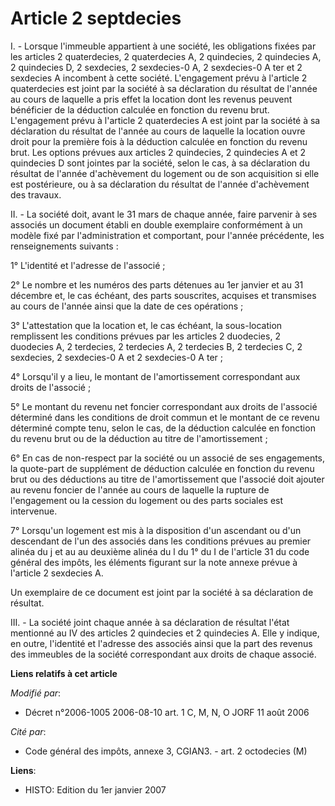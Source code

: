 # Article 2 septdecies

I. - Lorsque l'immeuble appartient à une société, les obligations fixées par les articles 2 quaterdecies, 2 quaterdecies A, 2
quindecies, 2 quindecies A, 2 quindecies D, 2 sexdecies, 2 sexdecies-0 A, 2 sexdecies-0 A ter et 2 sexdecies A incombent à
cette société. L'engagement prévu à l'article 2 quaterdecies est joint par la société à sa déclaration du résultat de l'année
au cours de laquelle a pris effet la location dont les revenus peuvent bénéficier de la déduction calculée en fonction du
revenu brut. L'engagement prévu à l'article 2 quaterdecies A est joint par la société à sa déclaration du résultat de l'année
au cours de laquelle la location ouvre droit pour la première fois à la déduction calculée en fonction du revenu brut. Les
options prévues aux articles 2 quindecies, 2 quindecies A et 2 quindecies D sont jointes par la société, selon le cas, à sa
déclaration du résultat de l'année d'achèvement du logement ou de son acquisition si elle est postérieure, ou à sa
déclaration du résultat de l'année d'achèvement des travaux.

II. - La société doit, avant le 31 mars de chaque année, faire parvenir à ses associés un document établi en double
exemplaire conformément à un modèle fixé par l'administration et comportant, pour l'année précédente, les renseignements
suivants :

1° L'identité et l'adresse de l'associé ;

2° Le nombre et les numéros des parts détenues au 1er janvier et au 31 décembre et, le cas échéant, des parts souscrites,
acquises et transmises au cours de l'année ainsi que la date de ces opérations ;

3° L'attestation que la location et, le cas échéant, la sous-location remplissent les conditions prévues par les articles 2
duodecies, 2 duodecies A, 2 terdecies, 2 terdecies A, 2 terdecies B, 2 terdecies C, 2 sexdecies, 2 sexdecies-0 A et 2
sexdecies-0 A ter ;

4° Lorsqu'il y a lieu, le montant de l'amortissement correspondant aux droits de l'associé ;

5° Le montant du revenu net foncier correspondant aux droits de l'associé déterminé dans les conditions de droit commun et le
montant de ce revenu déterminé compte tenu, selon le cas, de la déduction calculée en fonction du revenu brut ou de la
déduction au titre de l'amortissement ;

6° En cas de non-respect par la société ou un associé de ses engagements, la quote-part de supplément de déduction calculée
en fonction du revenu brut ou des déductions au titre de l'amortissement que l'associé doit ajouter au revenu foncier de
l'année au cours de laquelle la rupture de l'engagement ou la cession du logement ou des parts sociales est intervenue.

7° Lorsqu'un logement est mis à la disposition d'un ascendant ou d'un descendant de l'un des associés dans les conditions
prévues au premier alinéa du j et au au deuxième alinéa du l du 1° du I de l'article 31 du code général des impôts, les
éléments figurant sur la note annexe prévue à l'article 2 sexdecies A.

Un exemplaire de ce document est joint par la société à sa déclaration de résultat.

III. - La société joint chaque année à sa déclaration de résultat l'état mentionné au IV des articles 2 quindecies et 2
quindecies A. Elle y indique, en outre, l'identité et l'adresse des associés ainsi que la part des revenus des immeubles de
la société correspondant aux droits de chaque associé.

**Liens relatifs à cet article**

_Modifié par_:

  - Décret n°2006-1005 2006-08-10 art. 1 C, M, N, O JORF 11 août 2006

_Cité par_:

  - Code général des impôts, annexe 3, CGIAN3. - art. 2 octodecies (M)

**Liens**:

  - HISTO: Edition du 1er janvier 2007

